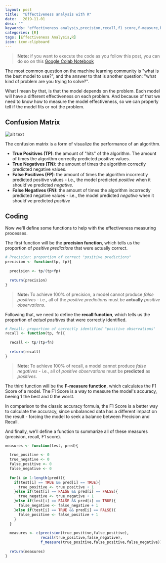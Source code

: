 ```yaml
---
layout: post
title:  "Effectiveness analysis with R"
date:   2019-11-01
desc: ""
keywords: "effectiveness analysis,precision,recall,f1 score,f-measure,R"
categories: [R]
tags: [Effectiveness Analysis,R]
icon: icon-clipboard
---
```


> **Note:** if you want to execute the code as you follow this post, you can do so on this [Google Colab Notebook](https://colab.research.google.com/drive/1f7lq0IQTd4G4Go8c2ptkE9UznFpKkm1W)

The most common question on the machine learning community is "what is the best model to use?", and the answer to that is another question: "what kind of problem are you trying to solve?".

What I mean by that, is that the model depends on the problem. Each model will have a different effectiveness on each problem. And because of that we need to know how to measure the model effectiveness, so we can properly tell if the model fits or not the problem.


## Confusion Matrix

![alt text](https://miro.medium.com/max/712/1*Z54JgbS4DUwWSknhDCvNTQ.png "Confusion Matrix")

The confusion matrix is a form of visualize the performance of an algorithm.

- **True Positives (TP)**: the amount of "hits" of the algorithm. The amount of times the algorithm correctly predicted positive values.
- **True Negatives (TN)**: the amount of times the algorithm correctly predicted negative values.
- **False Positives (FP)**: the amount of times the algorithm incorrectly predicted positive values - i.e., the model predicted *positive* when it should've predicted *negative*.
- **False Negatives (FN)**: the amount of times the algorithm incorrectly predicted negative values - i.e., the model predicted *negative* when it should've predicted *positive*


## Coding

Now we'll define some functions to help with the effectiveness measuring processes.

The first function will be the **precision function**, which tells us the proportion of *positive predictions* that were actually correct.

```R
# Precision: proportion of correct "positive predictions"
precision <- function(tp, fp){
  
  precision <- tp/(tp+fp)
  
  return(precision)
}
```
> **Note:** To achieve 100% of precision, a model cannot produce *false positives* - i.e., all of the *positive predictions* must be **actually** *positive observations*.

Following that, we need to define the **recall function**, which tells us the proportion of *actual positives* that were correctly identified.

```R
# Recall: proportion of correctly identified "positive observations"
recall <- function(tp, fn){
  
  recall <- tp/(tp+fn)
  
  return(recall)
}
```
> **Note:** To achieve 100% of recall, a model cannot produce *false negatives* - i.e., all of *positive observations* must be **predicted** as *positives*.

The third function will be the **F-measure function**, which calculates the F1 Score of a model. The F1 Score is a way to measure the model's accuracy, beeing 1 the best and 0 the worst.

In comparison to the classic accuracy formula, the F1 Score is a better way to calculate the accuracy, since unbalanced data has a different impact on the result - forcing the model to seek a balance between Precision and Recall.

And finally, we'll define a function to summarize all of these measures (precision, recall, F1 score).

```R
measures <- function(test, pred){
  
  true_positive <- 0
  true_negative <- 0
  false_positive <- 0
  false_negative <- 0
  
  for(i in 1:length(pred)){
    if(test[i] == TRUE && pred[i] == TRUE){
      true_positive <- true_positive + 1
    }else if(test[i] == FALSE && pred[i] == FALSE){
      true_negative <- true_negative + 1
    }else if(test[i] == FALSE && pred[i] == TRUE){
      false_negative <- false_negative + 1
    }else if(test[i] == TRUE && pred[i] == FALSE){
      false_positive <- false_positive + 1
    }
  }
  
  measures <- c(precision(true_positive,false_positive), 
                recall(true_positive,false_negative), 
                f_measure(true_positive,false_positive,false_negative))
  
  return(measures)
}
```

